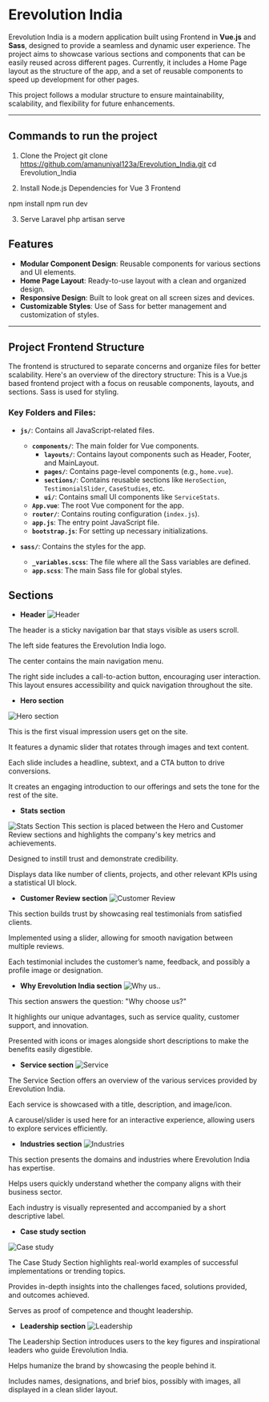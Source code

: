 # Erevolution India

Erevolution India is a modern application built using Frontend in **Vue.js** and **Sass**, designed to provide a seamless and dynamic user experience. The project aims to showcase various sections and components that can be easily reused across different pages. Currently, it includes a Home Page layout as the structure of the app, and a set of reusable components to speed up development for other pages.

This project follows a modular structure to ensure maintainability, scalability, and flexibility for future enhancements.

---
## Commands to run the project
1.  Clone the Project
git clone https://github.com/amanuniyal123a/Erevolution_India.git
cd Erevolution_India

2.  Install Node.js Dependencies for Vue 3 Frontend

npm install
npm run dev 

 3. Serve Laravel 
 php artisan serve

## Features

- **Modular Component Design**: Reusable components for various sections and UI elements.
- **Home Page Layout**: Ready-to-use layout with a clean and organized design.
- **Responsive Design**: Built to look great on all screen sizes and devices.
- **Customizable Styles**: Use of Sass for better management and customization of styles.

---

## Project Frontend Structure

The frontend is structured to separate concerns and organize files for better scalability. Here's an overview of the directory structure:
This is a Vue.js based frontend project with a focus on reusable components, layouts, and sections. Sass is used for styling.

### Key Folders and Files:

- **`js/`**: Contains all JavaScript-related files.
  - **`components/`**: The main folder for Vue components.
    - **`layouts/`**: Contains layout components such as Header, Footer, and MainLayout.
    - **`pages/`**: Contains page-level components (e.g., `home.vue`).
    - **`sections/`**: Contains reusable sections like `HeroSection`, `TestimonialSlider`, `CaseStudies`, etc.
    - **`ui/`**: Contains small UI components like `ServiceStats`.
  - **`App.vue`**: The root Vue component for the app.
  - **`router/`**: Contains routing configuration (`index.js`).
  - **`app.js`**: The entry point JavaScript file.
  - **`bootstrap.js`**: For setting up necessary initializations.

- **`sass/`**: Contains the styles for the app.
  - **`_variables.scss`**: The file where all the Sass variables are defined.
  - **`app.scss`**: The main Sass file for global styles.

## Sections


- **Header**
![Header](docs/images/image.png)

The header is a sticky navigation bar that stays visible as users scroll.

The left side features the Erevolution India logo.

The center contains the main navigation menu.

The right side includes a call-to-action button, encouraging user interaction.
This layout ensures accessibility and quick navigation throughout the site.

- **Hero section**

![Hero section ](docs/images/image-1.png)

This is the first visual impression users get on the site.

It features a dynamic slider that rotates through images and text content.

Each slide includes a headline, subtext, and a CTA button to drive conversions.

It creates an engaging introduction to our offerings and sets the tone for the rest of the site.


- **Stats section**

![Stats Section](docs/images/image-2.png)
This section is placed between the Hero and Customer Review sections and highlights the company's key metrics and achievements.

Designed to instill trust and demonstrate credibility.

Displays data like number of clients, projects, and other relevant KPIs using a statistical UI block.

- **Customer Review section**
![Customer Review](docs/images/image-3.png)

This section builds trust by showcasing real testimonials from satisfied clients.

Implemented using a slider, allowing for smooth navigation between multiple reviews.

Each testimonial includes the customer’s name, feedback, and possibly a profile image or designation.

- **Why Erevolution India section**
![Why us..](docs/images/image-4.png)

This section answers the question: "Why choose us?"

It highlights our unique advantages, such as service quality, customer support, and innovation.

Presented with icons or images alongside short descriptions to make the benefits easily digestible.

- **Service section**
 ![Service](docs/images/image-5.png)

The Service Section offers an overview of the various services provided by Erevolution India.

Each service is showcased with a title, description, and image/icon.

A carousel/slider is used here for an interactive experience, allowing users to explore services efficiently.


- **Industries section**
![Industries](docs/images/image-6.png)

This section presents the domains and industries where Erevolution India has expertise.

Helps users quickly understand whether the company aligns with their business sector.

Each industry is visually represented and accompanied by a short descriptive label.

- **Case study section**

![Case study](docs/images/image-7.png)

The Case Study Section highlights real-world examples of successful implementations or trending topics.

Provides in-depth insights into the challenges faced, solutions provided, and outcomes achieved.

Serves as proof of competence and thought leadership.


- **Leadership section**
  ![Leadership](docs/images/image-8.png)

 The Leadership Section introduces users to the key figures and inspirational leaders who guide Erevolution India.

Helps humanize the brand by showcasing the people behind it.

Includes names, designations, and brief bios, possibly with images, all displayed in a clean slider layout. 